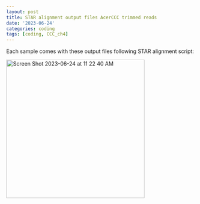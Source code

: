 ```yaml
---
layout: post
title: STAR alignment output files AcerCCC trimmed reads
date: '2023-06-24'
categories: coding
tags: [coding, CCC_ch4]
---
```


Each sample comes with these output files following STAR alignment script:

<img width="368" alt="Screen Shot 2023-06-24 at 11 22 40 AM" src="https://github.com/ademerlis/ademerlis.github.io/assets/56000927/3f10b651-5d01-4321-8c6c-686f164cc0e5">

